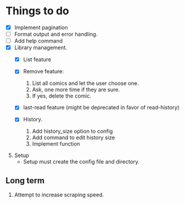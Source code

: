 # Things to do
- [x] Implement pagination
- [ ] Format output and error handling.
- [ ] Add help command
- [x] Library management.
    - [x] List feature
    - [x] Remove feature: 
        1. List all comics and let the user choose one.
        2. Ask, one more time if they are sure.
        3. If yes, delete the comic.

    - [x] last-read feature (might be deprecated in favor of read-history)
    - [x] History.
        1. Add history_size option to config 
        2. Add command to edit history size
        3. Implement function
5. Setup
    + Setup must create the config file and directory.

## Long term
1. Attempt to increase scraping speed.